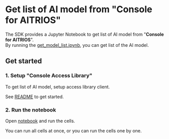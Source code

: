 # Get list of AI model from "**Console for AITRIOS**"
The SDK provides a Jupyter Notebook to get list of AI model from "**Console for AITRIOS**". <br>
By running the [get_model_list.ipynb](./get_model_list.ipynb), you can get list of the AI model.

## Get started
### 1. Setup "**Console Access Library**"
To get list of AI model, setup access library client.

See [README](./../../../_common/set_up_console_client/README.md) to get started.

### 2. Run the notebook
Open [notebook](./get_model_list.ipynb) and run the cells.

You can run all cells at once, or you can run the cells one by one.
